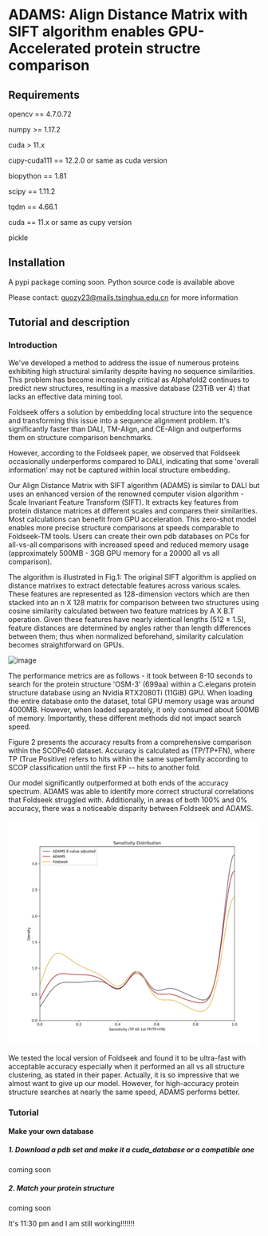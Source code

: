 # ADAMS: Align Distance Matrix with SIFT algorithm enables GPU-Accelerated protein structre comparison

## Requirements

opencv == 4.7.0.72

numpy >= 1.17.2

cuda > 11.x

cupy-cuda111 == 12.2.0 or same as cuda version

biopython == 1.81

scipy == 1.11.2

tqdm == 4.66.1

cuda == 11.x or same as cupy version

pickle

## Installation

A pypi package coming soon. Python source code is available above

Please contact: guozy23@mails.tsinghua.edu.cn for more information

## Tutorial and description

### Introduction

We've developed a method to address the issue of numerous proteins 
exhibiting high structural similarity despite having no sequence 
similarities. This problem has become increasingly critical as 
Alphafold2 continues to predict new structures, resulting in a massive 
database (23TiB ver 4) that lacks an effective data mining tool.

Foldseek offers a solution by embedding local structure into the 
sequence and transforming this issue into a sequence alignment problem. 
It's significantly faster than DALI, TM-Align, and CE-Align and 
outperforms them on structure comparison benchmarks.

However, according to the Foldseek paper, we observed that Foldseek occasionally underperforms 
compared to DALI, indicating that some 'overall information' 
may not be captured within local structure embedding.

Our Align Distance Matrix with SIFT algorithm (ADAMS) is 
similar to DALI but uses an enhanced version of the renowned 
computer vision algorithm - Scale Invariant Feature Transform (SIFT). 
It extracts key features from protein distance matrices at different 
scales and compares their similarities. Most calculations can benefit 
from GPU acceleration. This zero-shot model enables more precise 
structure comparisons at speeds comparable to Foldseek-TM tools. 
Users can create their own pdb databases on PCs for all-vs-all 
comparisons with increased speed and reduced memory usage 
(approximately 500MB - 3GB GPU memory for a 20000 all vs all comparison).

The algorithm is illustrated in Fig.1: The original SIFT algorithm is 
applied on distance matrixes to extract detectable features across 
various scales. These features are represented as 128-dimension vectors 
which are then stacked into an n X 128 matrix for comparison between 
two structures using cosine similarity calculated between two feature 
matrices by A X B.T operation. Given these features have nearly identical
lengths (512 ± 1.5), feature distances are determined by angles rather 
than length differences between them; thus when normalized beforehand, 
similarity calculation becomes straightforward on GPUs.

![image](img/fig1.jpg)

The performance metrics are as follows - it took between 8-10 seconds 
to search for the protein structure 'OSM-3' (699aa) within a C.elegans protein 
structure database using an Nvidia RTX2080Ti (11GiB) GPU. When loading 
the entire database onto the dataset, total GPU memory usage was around
4000MB. However, when loaded separately, it only consumed about 500MB 
of memory. Importantly, these different methods did not impact search 
speed. 

Figure 2 presents the accuracy results from a comprehensive comparison 
within the SCOPe40 dataset. Accuracy is calculated as (TP/TP+FN), 
where TP (True Positive) refers to hits within the same superfamily 
according to SCOP classification until the first FP -- hits to another 
fold.

Our model significantly outperformed at both ends of the accuracy 
spectrum. ADAMS was able to identify more correct structural correlations
that Foldseek struggled with. Additionally, in areas of both 100% and 0% accuracy, 
there was a noticeable disparity between Foldseek and ADAMS.

![image](img/fig2.jpg)

We tested the local version of Foldseek and found it to be ultra-fast 
with acceptable accuracy especially when it performed an all vs all structure clustering, as stated in their paper.
Actually, it is so impressive that we almost want to give up our model.
However, for high-accuracy protein structure searches at nearly the same speed, 
ADAMS performs better.


### Tutorial
#### Make your own database
##### 1. Download a pdb set and make it a cuda_database or a compatible one
coming soon
##### 2. Match your protein structure
coming soon

It's 11:30 pm and I am still working!!!!!!!
